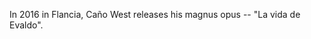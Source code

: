 <!--
.. title: La vida de Evaldo
.. slug: la-vida-de-evaldo
.. date: 2019-02-16 00:05:33 UTC+01:00
.. tags: flancia
.. category: 
.. link: 
.. description: 
.. status: draft
.. type: text
-->

In 2016 in Flancia, Caño West releases his magnus opus -- "La vida de Evaldo".
